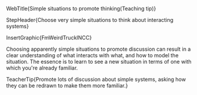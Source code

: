 WebTitle{Simple situations to promote thinking(Teaching tip)}

StepHeader{Choose very simple situations to think about interacting systems}

InsertGraphic{FmWeirdTruckINCC}

Choosing apparently simple situations to promote discussion can result in a clear understanding of what interacts with what, and how to model the situation. The essence is to learn to see a new situation in terms of one with which you're already familiar.

TeacherTip{Promote lots of discussion about simple systems, asking how they can be redrawn to make them more familiar.}

